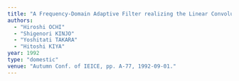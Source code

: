 ```yaml
---
title: "A Frequency-Domain Adaptive Filter realizing the Linear Convolution"
authors:
  - "Hiroshi OCHI"
  - "Shigenori KINJO"
  - "Yoshitati TAKARA"
  - "Hitoshi KIYA"
year: 1992
type: "domestic"
venue: "Autumn Conf. of IEICE, pp. A-77, 1992-09-01."
---
```

